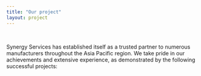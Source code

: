 ```yaml
---
title: "Our project"
layout: project
---
```


&nbsp;

Synergy Services has established itself as a trusted partner to numerous manufacturers throughout the Asia Pacific region. We take pride in our achievements and extensive experience, as demonstrated by the following successful projects:

&nbsp;
